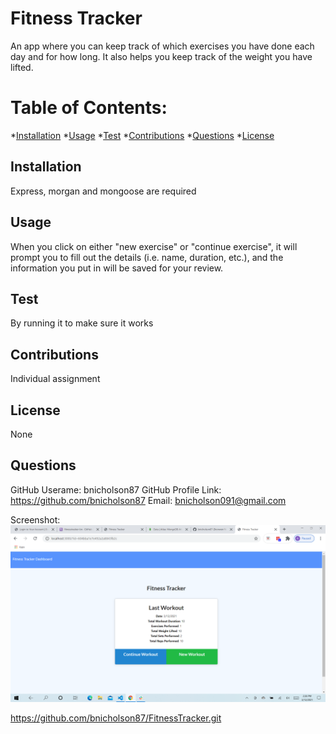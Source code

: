 # Fitness Tracker

  An app where you can keep track of which exercises you have done each day and for how long.  It also helps you keep track of the weight you have lifted.

  # Table of Contents:
  *[Installation](#installation)
  *[Usage](#usage)
  *[Test](#test)
  *[Contributions](#contributions)
  *[Questions](#questions)
  *[License](#license)
  
  
  ## Installation 
  
  Express, morgan and mongoose are required
  
  ## Usage
  
 When you click on either "new exercise" or "continue exercise", it will prompt you to fill out the details (i.e. name, duration, etc.), and the information you put in will be saved for your review.

 ## Test

 By running it to make sure it works
  
  ## Contributions
  
  Individual assignment

  ## License
  
  None

  ## Questions

  GitHub Userame: bnicholson87
  GitHub Profile Link: https://github.com/bnicholson87
  Email: bnicholson091@gmail.com

  Screenshot: ![alt text](FitnessTrackerScreenshot.png)

  https://github.com/bnicholson87/FitnessTracker.git
